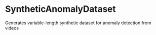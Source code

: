 # SyntheticAnomalyDataset
Generates variable-length synthetic dataset for anomaly detection from videos
